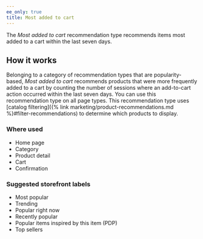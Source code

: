 ```yaml
---
ee_only: true
title: Most added to cart
---
```


The _Most added to cart_ recommendation type recommends items most added to a cart within the last seven days.

## How it works

Belonging to a category of recommendation types that are popularity-based, _Most added to cart_ recommends products that were more frequently added to a cart by counting the number of sessions where an add-to-cart action occurred within the last seven days. You can use this recommendation type on all page types. This recommendation type uses [catalog filtering]({% link marketing/product-recommendations.md %}#filter-recommendations) to determine which products to display.

### Where used

-  Home page
-  Category
-  Product detail
-  Cart
-  Confirmation

### Suggested storefront labels

-  Most popular
-  Trending
-  Popular right now
-  Recently popular
-  Popular items inspired by this item (PDP)
-  Top sellers
